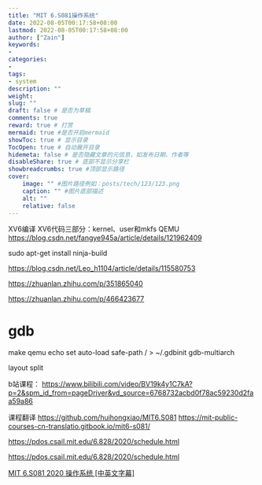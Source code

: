 ```yaml
---
title: "MIT 6.S081操作系统"
date: 2022-08-05T00:17:58+08:00
lastmod: 2022-08-05T00:17:58+08:00
author: ["Zain"]
keywords: 
- 
categories: 
- 
tags: 
- system
description: ""
weight:
slug: ""
draft: false # 是否为草稿
comments: true
reward: true # 打赏
mermaid: true #是否开启mermaid
showToc: true # 显示目录
TocOpen: true # 自动展开目录
hidemeta: false # 是否隐藏文章的元信息，如发布日期、作者等
disableShare: true # 底部不显示分享栏
showbreadcrumbs: true #顶部显示路径
cover:
    image: "" #图片路径例如：posts/tech/123/123.png
    caption: "" #图片底部描述
    alt: ""
    relative: false
---
```







XV6编译
XV6代码三部分：kernel、user和mkfs
QEMU
https://blog.csdn.net/fangye945a/article/details/121962409

sudo apt-get install ninja-build

https://blog.csdn.net/Leo_h1104/article/details/115580753

https://zhuanlan.zhihu.com/p/351865040

https://zhuanlan.zhihu.com/p/466423677

# gdb
make qemu
echo set auto-load safe-path / > ~/.gdbinit
gdb-multiarch

layout split


b站课程：
https://www.bilibili.com/video/BV19k4y1C7kA?p=2&spm_id_from=pageDriver&vd_source=6768732acbd0f78ac59230d2faa59a86

课程翻译
https://github.com/huihongxiao/MIT6.S081
https://mit-public-courses-cn-translatio.gitbook.io/mit6-s081/

https://pdos.csail.mit.edu/6.828/2020/schedule.html

https://pdos.csail.mit.edu/6.828/2020/schedule.html



[MIT 6.S081 2020 操作系统 [中英文字幕]](https://www.bilibili.com/video/BV19k4y1C7kA?p=17&vd_source=6768732acbd0f78ac59230d2faa59a86)








